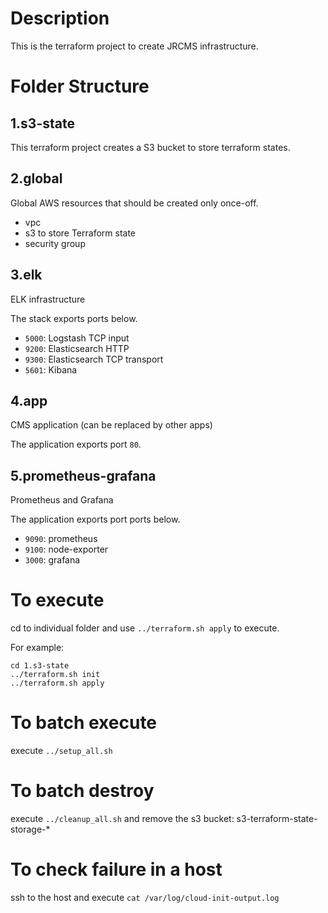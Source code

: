 # Description

This is the terraform project to create JRCMS infrastructure.

# Folder Structure

## 1.s3-state

This terraform project creates a S3 bucket to store terraform states.

## 2.global

Global AWS resources that should be created only once-off.
- vpc
- s3 to store Terraform state
- security group

## 3.elk

ELK infrastructure

The stack exports ports below.

- `5000`: Logstash TCP input
- `9200`: Elasticsearch HTTP
- `9300`: Elasticsearch TCP transport
- `5601`: Kibana

## 4.app

CMS application (can be replaced by other apps)

The application exports port `80`.

## 5.prometheus-grafana

Prometheus and Grafana

The application exports port ports below.

- `9090`: prometheus
- `9100`: node-exporter
- `3000`: grafana

# To execute

cd to individual folder and use `../terraform.sh apply` to execute.

For example:
```
cd 1.s3-state
../terraform.sh init
../terraform.sh apply
```

# To batch execute

execute `../setup_all.sh`


# To batch destroy

execute `../cleanup_all.sh` and remove the s3 bucket: s3-terraform-state-storage-* 

# To check failure in a host

ssh to the host and execute `cat /var/log/cloud-init-output.log`
